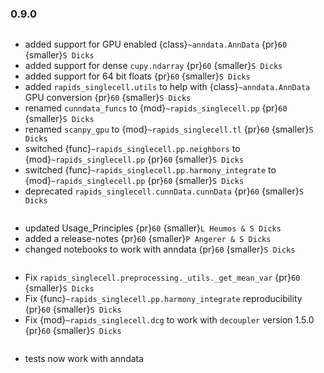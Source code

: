 ### 0.9.0

```{rubric} Features
```
* added support for GPU enabled {class}`~anndata.AnnData` {pr}`60` {smaller}`S Dicks`
* added support for dense `cupy.ndarray` {pr}`60` {smaller}`S Dicks`
* added support for 64 bit floats {pr}`60` {smaller}`S Dicks`
* added `rapids_singlecell.utils` to help with {class}`~anndata.AnnData` GPU conversion  {pr}`60` {smaller}`S Dicks`
* renamed `cunndata_funcs` to {mod}`~rapids_singlecell.pp` {pr}`60` {smaller}`S Dicks`
* renamed `scanpy_gpu` to {mod}`~rapids_singlecell.tl` {pr}`60` {smaller}`S Dicks`
* switched {func}`~rapids_singlecell.pp.neighbors` to {mod}`~rapids_singlecell.pp` {pr}`60` {smaller}`S Dicks`
* switched {func}`~rapids_singlecell.pp.harmony_integrate` to {mod}`~rapids_singlecell.pp` {pr}`60` {smaller}`S Dicks`
* deprecated `rapids_singlecell.cunnData.cunnData` {pr}`60` {smaller}`S Dicks`

```{rubric} Docs
```
* updated Usage_Principles {pr}`60` {smaller}`L Heumos & S Dicks`
* added a release-notes {pr}`60` {smaller}`P Angerer & S Dicks`
* changed notebooks to work with anndata {pr}`60` {smaller}`S Dicks`

```{rubric} Bug fixes
```

* Fix `rapids_singlecell.preprocessing._utils._get_mean_var` {pr}`60` {smaller}`S Dicks`
* Fix {func}`~rapids_singlecell.pp.harmony_integrate` reproducibility {pr}`60` {smaller}`S Dicks`
* Fix {mod}`~rapids_singlecell.dcg` to work with `decoupler` version 1.5.0 {pr}`60` {smaller}`S Dicks`


```{rubric} Misc
```

* tests now work with anndata
